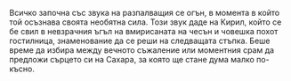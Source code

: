 Всичко започна със звука на разпалващия се огън, в момента в който той осъзнава своята необятна сила. 
Този звук даде на Кирил, който се бе свил в невзрачния ъгъл на вмирисаната на чесън и човешка похот гостилница, знаменование да се реши на следващата стъпка.
Беше време да избира между вечното съжаление или моментния срам да предложи сърцето си на Сахара, за която ще стане дума малко по-късно.

